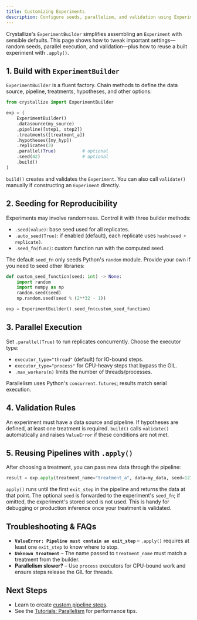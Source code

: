 ```yaml
---
title: Customizing Experiments
description: Configure seeds, parallelism, and validation using ExperimentBuilder and the apply method.
---
```


Crystallize's `ExperimentBuilder` simplifies assembling an `Experiment` with sensible defaults. This page shows how to tweak important settings—random seeds, parallel execution, and validation—plus how to reuse a built experiment with `.apply()`.

## 1. Build with `ExperimentBuilder`

`ExperimentBuilder` is a fluent factory. Chain methods to define the data source, pipeline, treatments, hypotheses, and other options:

```python
from crystallize import ExperimentBuilder

exp = (
    ExperimentBuilder()
    .datasource(my_source)
    .pipeline([step1, step2])
    .treatments([treatment_a])
    .hypotheses([my_hyp])
    .replicates(3)
    .parallel(True)          # optional
    .seed(42)                # optional
    .build()
)
```

`build()` creates and validates the `Experiment`. You can also call `validate()` manually if constructing an `Experiment` directly.

## 2. Seeding for Reproducibility

Experiments may involve randomness. Control it with three builder methods:

- `.seed(value)`: base seed used for all replicates.
- `.auto_seed(True)`: if enabled (default), each replicate uses `hash(seed + replicate)`.
- `.seed_fn(func)`: custom function run with the computed seed.

The default `seed_fn` only seeds Python's `random` module. Provide your own if you need to seed other libraries:

```python
def custom_seed_function(seed: int) -> None:
    import random
    import numpy as np
    random.seed(seed)
    np.random.seed(seed % (2**32 - 1))

exp = ExperimentBuilder().seed_fn(custom_seed_function)
```

## 3. Parallel Execution

Set `.parallel(True)` to run replicates concurrently. Choose the executor type:

- `executor_type="thread"` (default) for IO-bound steps.
- `executor_type="process"` for CPU-heavy steps that bypass the GIL.
- `.max_workers(n)` limits the number of threads/processes.

Parallelism uses Python's `concurrent.futures`; results match serial execution.

## 4. Validation Rules

An experiment must have a data source and pipeline. If hypotheses are defined, at least one treatment is required. `build()` calls `validate()` automatically and raises `ValueError` if these conditions are not met.

## 5. Reusing Pipelines with `.apply()`

After choosing a treatment, you can pass new data through the pipeline:

```python
result = exp.apply(treatment_name="treatment_a", data=my_data, seed=123)
```

`apply()` runs until the first `exit_step` in the pipeline and returns the data at that point. The optional `seed` is forwarded to the experiment's `seed_fn`; if omitted, the experiment's stored seed is not used. This is handy for debugging or production inference once your treatment is validated.

## Troubleshooting & FAQs

- **`ValueError: Pipeline must contain an exit_step`** – `.apply()` requires at least one `exit_step` to know where to stop.
- **`Unknown treatment`** – The name passed to `treatment_name` must match a treatment from the builder.
- **Parallelism slower?** – Use `process` executors for CPU-bound work and ensure steps release the GIL for threads.

## Next Steps

- Learn to create [custom pipeline steps](custom-steps.md).
- See the [Tutorials: Parallelism](../tutorials/parallelism.md) for performance tips.
